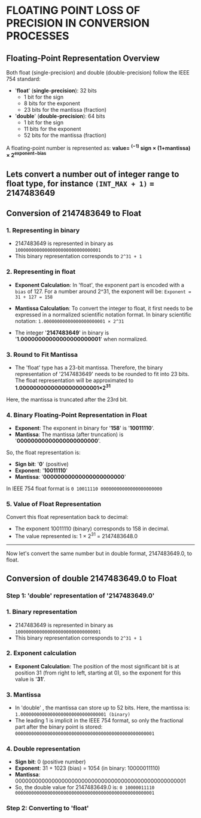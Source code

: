 # FLOATING POINT LOSS OF PRECISION IN CONVERSION PROCESSES

## Floating-Point Representation Overview

Both float (single-precision) and double (double-precision) follow the IEEE 754 standard:

* '**float**' (**single-precision**): 32 bits
	* 1 bit for the sign
	* 8 bits for the exponent
	* 23 bits for the mantissa (fraction)
* '**double**' (**double-precision**): 64 bits
	* 1 bit for the sign
	* 11 bits for the exponent
	* 52 bits for the mantissa (fraction)

A floating-point number is represented as:	   **value= <sup>(−1)</sup> sign × (1+mantissa) × 2<sup>exponent−bias</sup>**

Lets convert a number out of integer range to float type, for instance `(INT_MAX + 1)` = 2147483649
---
## Conversion of 2147483649 to Float

### 1. Representing in binary
* 2147483649 is represented in binary as ```10000000000000000000000000000001```
* This binary representation corresponds to `2^31 + 1`

### 2. Representing in float
* **Exponent Calculation**: In 'float', the exponent part is encoded with a `bias` of 127. For a number around 2^31, the exponent will be: ```Exponent = 31 + 127 = 158```

* **Mantissa Calculation**: To convert the integer to float, it first needs to be expressed in a normalized scientific notation format. In binary scientific notation: ```1.00000000000000000000001 × 2^31```

* The integer '**2147483649**' in binary is '**1.00000000000000000000001**' when normalized.

### 3. Round to Fit Mantissa

* The 'float' type has a 23-bit mantissa. Therefore, the binary representation of '2147483649' needs to be rounded to fit into 23 bits.
The float representation will be approximated to **1.00000000000000000000001×2<sup>31</sup>**

Here, the mantissa is truncated after the 23rd bit.

### 4. Binary Floating-Point Representation in Float

* **Exponent**: The exponent in binary for '**158**' is '**10011110**'.
* **Mantissa**: The mantissa (after truncation) is '**00000000000000000000000**'.

So, the float representation is:

* **Sign bit**: '**0**' (positive)
* **Exponent**: '**10011110**'
* **Mantissa**: '**00000000000000000000000**'

In IEEE 754 float format is ```0 10011110 00000000000000000000000```

### 5. Value of Float Representation

Convert this float representation back to decimal:
* The exponent 10011110 (binary) corresponds to 158 in decimal.
* The value represented is:  1 × 2<sup>31</sup> = 2147483648.0
---

Now let's convert the same number but in double format, 2147483649.0, to float.

## Conversion of double 2147483649.0 to Float

### Step 1: 'double' representation of '2147483649.0'
### 1. Binary representation
* 2147483649 is represented in binary as ```10000000000000000000000000000001```
* This binary representation corresponds to `2^31 + 1`

### 2. Exponent calculation
* **Exponent Calculation**: The position of the most significant bit is at position 31 (from right to left, starting at 0), so the exponent for this value is '**31**'.

### 3. Mantissa
* In 'double' , the mantissa can store up to 52 bits. Here, the mantissa is: ```1.00000000000000000000000000000001 (binary)```
* The leading 1 is implicit in the IEEE 754 format, so only the fractional part after the binary point is stored: ```0000000000000000000000000000000000000000000000000001```

### 4. Double representation
* **Sign bit**: 0 (positive number)
* **Exponent**: 31 + 1023 (bias) = 1054 (in binary: 10000011110)
* **Mantissa**: 0000000000000000000000000000000000000000000000000001
* So, the double value for 2147483649.0 is: ```0 10000011110 0000000000000000000000000000000000000000000000000001```

### Step 2: Converting to 'float'
